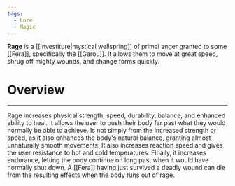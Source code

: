```yaml
---
tags:
  - Lore
  - Magic
---
```

**Rage** is a [[Investiture|mystical wellspring]] of primal anger granted to some [[Fera]], specifically the [[Garou]]. It allows them to move at great speed, shrug off mighty wounds, and change forms quickly.
# Overview
---
Rage increases physical strength, speed, durability, balance, and enhanced ability to heal. It allows the user to push their body far past what they would normally be able to achieve. Is not simply from the increased strength or speed, as it also enhances the body's natural balance, granting almost unnaturally smooth movements. It also increases reaction speed and gives the user resistance to hot and cold temperatures. Finally, it increases endurance, letting the body continue on long past when it would have normally shut down. A [[Fera]] having just survived a deadly wound can die from the resulting effects when the body runs out of rage.